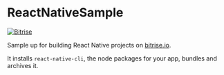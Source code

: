 # ReactNativeSample

[![Bitrise](https://www.bitrise.io/app/f8fa010133bba1f2.svg?token=vvYG7a1IcpbpkUf0MJJc_Q&branch=master)](https://www.bitrise.io)

Sample up for building React Native projects on [bitrise.io](http://www.bitrise.io).

It installs `react-native-cli`, the node packages for your app, bundles and archives it. 
